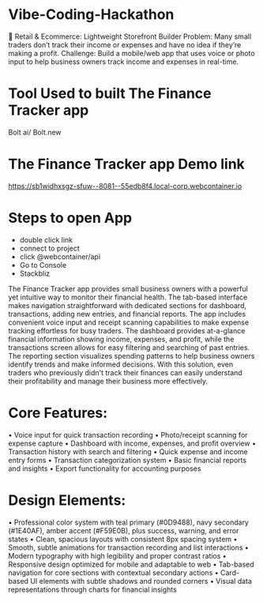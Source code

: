 # Vibe-Coding-Hackathon

🛒 Retail & Ecommerce: Lightweight Storefront Builder
Problem: Many small traders don’t track their income or expenses and have no idea if they’re making a profit.
Challenge: Build a mobile/web app that uses voice or photo input to help business owners track income and expenses in real-time.

# Tool Used to built The Finance Tracker app
Bolt ai/ Bolt.new

# The Finance Tracker app Demo link
https://sb1widhxsgz-sfuw--8081--55edb8f4.local-corp.webcontainer.io

# Steps to open App
- double click link
- connect to project
- click @webcontainer/api
- Go to Console
- Stackbliz


The Finance Tracker app provides small business owners with a powerful yet intuitive way to monitor their financial health. The tab-based interface makes navigation straightforward with dedicated sections for dashboard, transactions, adding new entries, and financial reports.
The app includes convenient voice input and receipt scanning capabilities to make expense tracking effortless for busy traders. The dashboard provides at-a-glance financial information showing income, expenses, and profit, while the transactions screen allows for easy filtering and searching of past entries. The reporting section visualizes spending patterns to help business owners identify trends and make informed decisions.
With this solution, even traders who previously didn't track their finances can easily understand their profitability and manage their business more effectively.

# Core Features:
  •	Voice input for quick transaction recording
  •	Photo/receipt scanning for expense capture
  •	Dashboard with income, expenses, and profit overview
  •	Transaction history with search and filtering
  •	Quick expense and income entry forms
  •	Transaction categorization system
  •	Basic financial reports and insights
  •	Export functionality for accounting purposes
# Design Elements:
  •	Professional color system with teal primary (#0D9488), navy secondary (#1E40AF), amber accent (#F59E0B), plus success, warning, and error states
  •	Clean, spacious layouts with consistent 8px spacing system
  •	Smooth, subtle animations for transaction recording and list interactions
  •	Modern typography with high legibility and proper contrast ratios
  •	Responsive design optimized for mobile and adaptable to web
  •	Tab-based navigation for core sections with contextual secondary actions
  •	Card-based UI elements with subtle shadows and rounded corners
  •	Visual data representations through charts for financial insights


